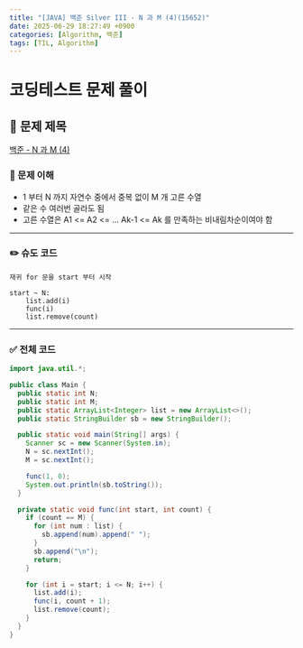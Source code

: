 ```yaml
---
title: "[JAVA] 백준 Silver III - N 과 M (4)(15652)"
date: 2025-06-29 18:27:49 +0900
categories: [Algorithm, 백준]
tags: [TIL, Algorithm]
---
```

# 코딩테스트 문제 풀이

## 📘 문제 제목
[백준 - N 과 M (4)](https://www.acmicpc.net/problem/15652)

### 🧠 문제 이해
- 1 부터 N 까지 자연수 중에서 중복 없이 M 개 고른 수열
- 같은 수 여러번 골라도 됨
- 고른 수열은 A1 <= A2 <= ... Ak-1 <= Ak 를 만족하는 비내림차순이여야 함

---

### ✏️ 슈도 코드

```plaintext
재귀 for 문을 start 부터 시작

start ~ N:
    list.add(i)
    func(i)
    list.remove(count)
```

---

### ✅ 전체 코드
```java
import java.util.*;

public class Main {
  public static int N;
  public static int M;
  public static ArrayList<Integer> list = new ArrayList<>();
  public static StringBuilder sb = new StringBuilder();

  public static void main(String[] args) {
    Scanner sc = new Scanner(System.in);
    N = sc.nextInt();
    M = sc.nextInt();

    func(1, 0);
    System.out.println(sb.toString());
  }

  private static void func(int start, int count) {
    if (count == M) {
      for (int num : list) {
        sb.append(num).append(" ");
      }
      sb.append("\n");
      return;
    }

    for (int i = start; i <= N; i++) {
      list.add(i);
      func(i, count + 1);
      list.remove(count);
    }
  }
}
```
